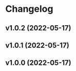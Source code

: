 # Changelog

<!--next-version-placeholder-->

## v1.0.2 (2022-05-17)


## v1.0.1 (2022-05-17)


## v1.0.0 (2022-05-17)

